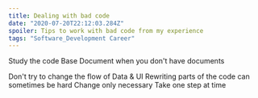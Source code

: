 ```yaml
---
title: Dealing with bad code
date: "2020-07-20T22:12:03.284Z"
spoiler: Tips to work with bad code from my experience
tags: "Software_Development Career"
---
```


Study the code Base
Document when you don't have documents

Don't try to change the flow of Data & UI
Rewriting parts of the code can sometimes be hard
Change only necessary
Take one step at time